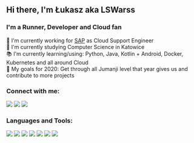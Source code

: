 ## Hi there, I'm Łukasz aka LSWarss

### I'm a Runner, Developer and Cloud fan
👔  I'm currently working for [SAP](https://www.sap.com/index.html) as Cloud Support Engineer
<br>
🏫 I'm currently studying Computer Science in Katowice 
<br>
📚 I'm currently learning/using: Python, Java, Kotlin + Android, Docker, Kubernetes and all around Cloud
<br>
🥅 My goals for 2020: Get through all Jumanji level that year gives us and contribute to more projects
<br>

### Connect with me:
[<img src="https://img.icons8.com/fluent/48/000000/gmail.png"/>][mail]
[<img src="https://img.icons8.com/color/48/000000/linkedin.png"/>][linkedin]
[<img src="https://img.icons8.com/fluent/50/000000/instagram-new.png"/>][instagram]


### Languages and Tools:
[<img src="https://img.icons8.com/color/48/000000/python.png"/>](https://www.python.org/)
[<img src="https://img.icons8.com/color/48/000000/javascript.png"/>](https://developer.mozilla.org/en-US/docs/Web/JavaScript)
[<img src="https://img.icons8.com/color/48/000000/kotlin.png"/>]()
[<img src="https://img.icons8.com/color/48/000000/java-coffee-cup-logo.png"/>]()
[<img src="https://img.icons8.com/fluent/48/000000/android-os.png"/>]()
[<img src="https://img.icons8.com/color/48/000000/docker.png"/>]()
[<img src="https://img.icons8.com/color/48/000000/kubernetes.png"/>]()



<!-- This will be added after creating my own website/portfolio/blog -->
[website]: www.google.com 
[linkedin]: https://www.linkedin.com/in/%C5%82ukasz-stachnik-495a46184/
[instagram]: https://www.instagram.com/lswarss
[mail]: ls.warss98@gmail.com
 
